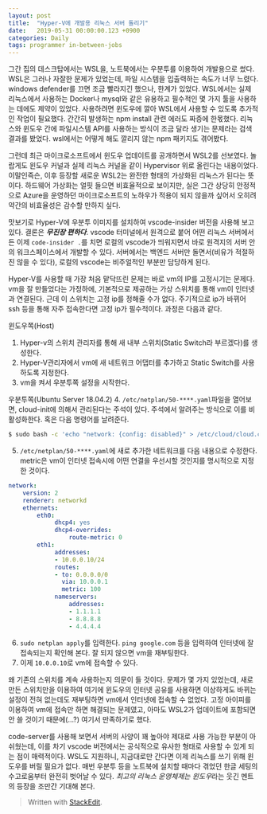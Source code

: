 ```yaml
---
layout: post
title:  "Hyper-V에 개발용 리눅스 서버 돌리기"
date:   2019-05-31 00:00:00.123 +0900
categories: Daily
tags: programmer in-between-jobs
---
```

그간 집의 데스크탑에서는 WSL을, 노트북에서는 우분투를 이용하여 개발용으로 썼다. WSL은 그러나 자잘한 문제가 있었는데, 파일 시스템을 입출력하는 속도가 너무 느렸다. windows defender를 끄면 조금 빨라지긴 했으나, 한계가 있었다. WSL에서는 실제 리눅스에서 사용하는 Docker나 mysql와 같은 유용하고 필수적인 몇 가지 툴을 사용하는 데에도 제약이 있었다. 사용하려면 윈도우에 깔아 WSL에서 사용할 수 있도록 추가적인 작업이 필요했다. 간간히 발생하는 npm install 관련 에러도 짜증에 한몫했다. 리눅스와 윈도우 간에 파일시스템 API를 사용하는 방식이 조금 달라 생기는 문제라는 검색 결과를 봤었다. wsl에서는 어떻게 해도 깔리지 않는 npm 패키지도 겪어봤다.

그런데 최근 마이크로소프트에서 윈도우 업데이트를 공개하면서 WSL2를 선보였다. 놀랍게도 윈도우 커널과 실제 리눅스 커널을 같이 Hypervisor 위로 올린다는 내용이었다. 이말인즉슨, 이후 등장할 새로운 WSL2는 완전한 형태의 가상화된 리눅스가 된다는 뜻이다. 하드웨어 가상화는 얼핏 들으면 비효율적으로 보이지만, 실은 그간 상당히 안정적으로 Azure을 운영하던 마이크로소프트의 노하우가 적용이 되지 않을까 싶어서 오히려 약간의 비효율성은 감수할 만하지 싶다.

맛보기로 Hyper-V에 우분투 이미지를 설치하여 vscode-insider 버전을 사용해 보고 있다. 결론은 ***무진장 편하다***. vscode 터미널에서 원격으로 붙어 어떤 리눅스 서버에서든 이제 `code-insider .`를 치면 로컬의  vscode가 띄워지면서 바로 원격지의 서버 안의 워크스페이스에서 개발할 수 있다. 서버에서는 백엔드 서버만 돌면서(비유가 적절하진 않을 수 있다), 로컬의 vscode는 비주얼적인 부분만 담당하게 된다. 

Hyper-V를 사용할 때 가장 처음 맡닥뜨린 문제는 바로 vm의 IP를 고정시기는 문제다. vm을 잘 만들었다는 가정하에, 기본적으로 제공하는 가상 스위치를 통해 vm이 인터넷과 연결된다. 근데 이 스위치는 고정 ip를 정해줄 수가 없다. 주기적으로 ip가 바뀌어 ssh 등을 통해 자주 접속한다면 고정 ip가 필수적이다. 과정은 다음과 같다. 

윈도우쪽(Host)
1. Hyper-v의 스위치 관리자를 통해 새 내부 스위치(Static Switch라 부르겠다)를 생성한다.
2. Hyper-V관리자에서 vm에 새 네트워크 어댑터를 추가하고 Static Switch를 사용하도록 지정한다.
3. vm을 켜서 우분투쪽 설정을 시작한다.


우분투쪽(Ubuntu Server 18.04.2)
4. `/etc/netplan/50-****.yaml`파일을 열어보면, cloud-init에 의해서 관리된다는 주석이 있다. 주석에서 알려주는 방식으로 이를 비활성화한다. 혹은 다음 명령어를 날려준다.
```bash
$ sudo bash -c 'echo "network: {config: disabled}" > /etc/cloud/cloud.cfg.d/99-disable-network-config.cfg'
```
5. `/etc/netplan/50-****.yaml`에 새로 추가한 네트워크를 다음 내용으로 수정한다. metric은 vm이 인터넷 접속시에 어떤 연결을 우선시할 것인지를 명시적으로 지정한 것이다. 
```yaml
network:
    version: 2
    renderer: networkd
    ethernets:
        eth0:
             dhcp4: yes
             dhcp4-overrides:
                 route-metric: 0
        eth1:
             addresses:
             - 10.0.0.10/24
             routes:
             - to: 0.0.0.0/0
               via: 10.0.0.1
               metric: 100
             nameservers:
                 addresses:
                 - 1.1.1.1
                 - 8.8.8.8
                 - 4.4.4.4
```
6. `sudo netplan apply`를 입력한다. `ping google.com` 등을 입력하여 인터넷에 잘 접속되는지 확인해 본다. 잘 되지 않으면 vm을 재부팅한다.
7. 이제 `10.0.0.10`로 vm에 접속할 수 있다.

왜 기존의 스위치를 계속 사용하는지 의문이 들 것이다. 문제가 몇 가지 있었는데, 새로 만든 스위치만을 이용하여 여기에 윈도우의 인터넷 공유를 사용하면 이상하게도 바뀌는 설정이 전혀 없는데도 재부팅하면 vm에서 인터넷에 접속할 수 없었다. 고정 아이피를 이용하여 vm에 접속만 하면 해결되는 문제였고, 아마도 WSL2가 업데이트에 포함되면 안 쓸 것이기 때문에(...?) 여기서 만족하기로 했다.

code-server를 사용해 보면서 서버의 사양이 꽤 높아야 제대로 사용 가능한 부분이 아쉬웠는데, 이를 차기 vscode 버전에서는 공식적으로 유사한 형태로 사용할 수 있게 되는 점이 매력적이다. WSL도 지원하니, 지금대로만 간다면 이제 리눅스를 쓰기 위해 윈도우를 버릴 필요가 없다. 매번 우분투 등을 노트북에 설치할 때마다 겪었던 한글 세팅의 수고로움부터 완전히 벗어날 수 있다. *최고의 리눅스 운영체제는 윈도우*라는 웃긴 멘트의 등장을 조만간 기대해 본다.

> Written with [StackEdit](https://stackedit.io/).



